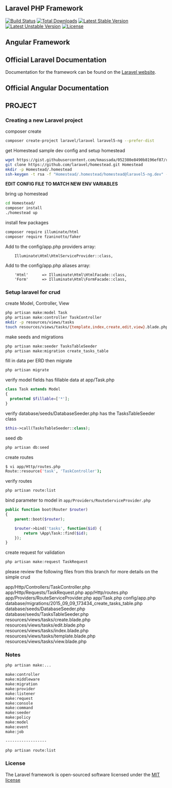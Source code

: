 ## Laravel PHP Framework

[![Build Status](https://travis-ci.org/laravel/framework.svg)](https://travis-ci.org/laravel/framework)
[![Total Downloads](https://poser.pugx.org/laravel/framework/d/total.svg)](https://packagist.org/packages/laravel/framework)
[![Latest Stable Version](https://poser.pugx.org/laravel/framework/v/stable.svg)](https://packagist.org/packages/laravel/framework)
[![Latest Unstable Version](https://poser.pugx.org/laravel/framework/v/unstable.svg)](https://packagist.org/packages/laravel/framework)
[![License](https://poser.pugx.org/laravel/framework/license.svg)](https://packagist.org/packages/laravel/framework)

## Angular Framework

## Official Laravel Documentation

Documentation for the framework can be found on the [Laravel website](http://laravel.com/docs).

## Official Angular Documentation


## PROJECT

### Creating a new  Laravel project

composer create

```bash
composer create-project laravel/laravel laravel5-ng --prefer-dist
```

get Homestead sample dev config and setup homestead

```bash
wget https://gist.githubusercontent.com/kmassada/052380e8490b8196ef87/raw/4ecb82bc37ecd6c05f49f3372121afc12aad743f/Homestead.yml
git clone https://github.com/laravel/homestead.git Homestead
mkdir -p Homestead/.homestead
ssh-keygen -t rsa -f "Homestead/.homestead/homestead@laravel5-ng.dev" -C "homestead@laravel5-ng.dev"
```
**EDIT CONFIG FILE TO MATCH NEW ENV VARIABLES**

bring up homestead

```bash
cd Homestead/
composer install
./homestead up
```

install few packages

```bash
composer require illuminate/html
composer require fzaninotto/faker
```

Add to the config/app.php providers array:

```
    Illuminate\Html\HtmlServiceProvider::class,
```

Add to the config/app.php aliases array:

```
    'Html'      => Illuminate\Html\HtmlFacade::class,
    'Form'      => Illuminate\Html\FormFacade::class,
```

### Setup laravel for crud

create Model, Controller, View

```bash
php artisan make:model Task
php artisan make:controller TaskController
mkdir -p resources/views/tasks
touch resources/views/tasks/{template,index,create,edit,view}.blade.php
```

make seeds and migrations

```bash
php artisan make:seeder TasksTableSeeder
php artisan make:migration create_tasks_table
```

fill in data per ERD then migrate

```bash
php artisan migrate
```

verify model fields has fillable data at app/Task.php

```php
class Task extends Model
{
  protected $fillable=['*'];
}
```

verify database/seeds/DatabaseSeeder.php has the TasksTableSeeder class

```php
$this->call(TasksTableSeeder::class);
```

seed db

```bash
php artisan db:seed
```

create routes

```bash
$ vi app/Http/routes.php
Route::resource('task', 'TaskController');
```

verify routes

```bash
php artisan route:list
```

bind parameter to model in `app/Providers/RouteServiceProvider.php`

```PHP
public function boot(Router $router)
{
    parent::boot($router);

    $router->bind('tasks', function($id) {
        return \App\Task::find($id);
    });
}
```

create request for validation

```bash
php artisan make:request TaskRequest
```

please review the following files from this branch for more details on the simple crud

app/Http/Controllers/TaskController.php
app/Http/Requests/TaskRequest.php
app/Http/routes.php
app/Providers/RouteServiceProvider.php
app/Task.php
config/app.php
database/migrations/2015_09_09_173434_create_tasks_table.php
database/seeds/DatabaseSeeder.php
database/seeds/TasksTableSeeder.php
resources/views/tasks/create.blade.php
resources/views/tasks/edit.blade.php
resources/views/tasks/index.blade.php
resources/views/tasks/template.blade.php
resources/views/tasks/view.blade.php

### Notes

```bash
php artisan make:...

make:controller             
make:middleware             
make:migration              
make:provider               
make:listener               
make:request                
make:console                
make:command                
make:seeder                 
make:policy                 
make:model                  
make:event                  
make:job  

------------------

php artisan route:list   
```

### License

The Laravel framework is open-sourced software licensed under the [MIT license](http://opensource.org/licenses/MIT)
